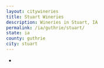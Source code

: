 ```yaml
---
layout: citywineries
title: Stuart Wineries
description: Wineries in Stuart, IA
permalink: /ia/guthrie/stuart/
state: ia
county: guthrie
city: stuart
---
```

-
